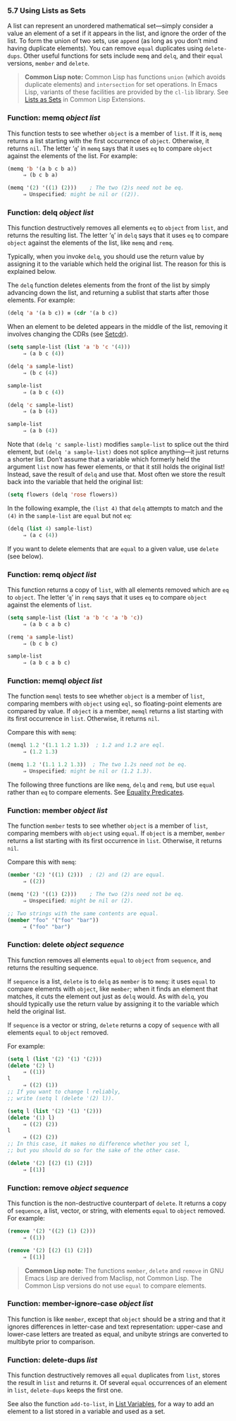 

### 5.7 Using Lists as Sets

A list can represent an unordered mathematical set—simply consider a value an element of a set if it appears in the list, and ignore the order of the list. To form the union of two sets, use `append` (as long as you don’t mind having duplicate elements). You can remove `equal` duplicates using `delete-dups`. Other useful functions for sets include `memq` and `delq`, and their `equal` versions, `member` and `delete`.

> **Common Lisp note:** Common Lisp has functions `union` (which avoids duplicate elements) and `intersection` for set operations. In Emacs Lisp, variants of these facilities are provided by the `cl-lib` library. See [Lists as Sets](https://www.gnu.org/software/emacs/manual/html_node/cl/Lists-as-Sets.html#Lists-as-Sets) in Common Lisp Extensions.

### Function: **memq** *object list*

This function tests to see whether `object` is a member of `list`. If it is, `memq` returns a list starting with the first occurrence of `object`. Otherwise, it returns `nil`. The letter ‘`q`’ in `memq` says that it uses `eq` to compare `object` against the elements of the list. For example:

```lisp
(memq 'b '(a b c b a))
     ⇒ (b c b a)
```

```lisp
(memq '(2) '((1) (2)))    ; The two (2)s need not be eq.
     ⇒ Unspecified; might be nil or ((2)).
```

### Function: **delq** *object list*

This function destructively removes all elements `eq` to `object` from `list`, and returns the resulting list. The letter ‘`q`’ in `delq` says that it uses `eq` to compare `object` against the elements of the list, like `memq` and `remq`.

Typically, when you invoke `delq`, you should use the return value by assigning it to the variable which held the original list. The reason for this is explained below.

The `delq` function deletes elements from the front of the list by simply advancing down the list, and returning a sublist that starts after those elements. For example:

```lisp
(delq 'a '(a b c)) ≡ (cdr '(a b c))
```

When an element to be deleted appears in the middle of the list, removing it involves changing the CDRs (see [Setcdr](Setcdr.html)).

```lisp
(setq sample-list (list 'a 'b 'c '(4)))
     ⇒ (a b c (4))
```

```lisp
(delq 'a sample-list)
     ⇒ (b c (4))
```

```lisp
sample-list
     ⇒ (a b c (4))
```

```lisp
(delq 'c sample-list)
     ⇒ (a b (4))
```

```lisp
sample-list
     ⇒ (a b (4))
```

Note that `(delq 'c sample-list)` modifies `sample-list` to splice out the third element, but `(delq 'a sample-list)` does not splice anything—it just returns a shorter list. Don’t assume that a variable which formerly held the argument `list` now has fewer elements, or that it still holds the original list! Instead, save the result of `delq` and use that. Most often we store the result back into the variable that held the original list:

```lisp
(setq flowers (delq 'rose flowers))
```

In the following example, the `(list 4)` that `delq` attempts to match and the `(4)` in the `sample-list` are `equal` but not `eq`:

```lisp
(delq (list 4) sample-list)
     ⇒ (a c (4))
```

If you want to delete elements that are `equal` to a given value, use `delete` (see below).

### Function: **remq** *object list*

This function returns a copy of `list`, with all elements removed which are `eq` to `object`. The letter ‘`q`’ in `remq` says that it uses `eq` to compare `object` against the elements of `list`.

```lisp
(setq sample-list (list 'a 'b 'c 'a 'b 'c))
     ⇒ (a b c a b c)
```

```lisp
(remq 'a sample-list)
     ⇒ (b c b c)
```

```lisp
sample-list
     ⇒ (a b c a b c)
```

### Function: **memql** *object list*

The function `memql` tests to see whether `object` is a member of `list`, comparing members with `object` using `eql`, so floating-point elements are compared by value. If `object` is a member, `memql` returns a list starting with its first occurrence in `list`. Otherwise, it returns `nil`.

Compare this with `memq`:

```lisp
(memql 1.2 '(1.1 1.2 1.3))  ; 1.2 and 1.2 are eql.
     ⇒ (1.2 1.3)
```

```lisp
(memq 1.2 '(1.1 1.2 1.3))  ; The two 1.2s need not be eq.
     ⇒ Unspecified; might be nil or (1.2 1.3).
```

The following three functions are like `memq`, `delq` and `remq`, but use `equal` rather than `eq` to compare elements. See [Equality Predicates](Equality-Predicates.html).

### Function: **member** *object list*

The function `member` tests to see whether `object` is a member of `list`, comparing members with `object` using `equal`. If `object` is a member, `member` returns a list starting with its first occurrence in `list`. Otherwise, it returns `nil`.

Compare this with `memq`:

```lisp
(member '(2) '((1) (2)))  ; (2) and (2) are equal.
     ⇒ ((2))
```

```lisp
(memq '(2) '((1) (2)))    ; The two (2)s need not be eq.
     ⇒ Unspecified; might be nil or (2).
```

```lisp
;; Two strings with the same contents are equal.
(member "foo" '("foo" "bar"))
     ⇒ ("foo" "bar")
```

### Function: **delete** *object sequence*

This function removes all elements `equal` to `object` from `sequence`, and returns the resulting sequence.

If `sequence` is a list, `delete` is to `delq` as `member` is to `memq`: it uses `equal` to compare elements with `object`, like `member`; when it finds an element that matches, it cuts the element out just as `delq` would. As with `delq`, you should typically use the return value by assigning it to the variable which held the original list.

If `sequence` is a vector or string, `delete` returns a copy of `sequence` with all elements `equal` to `object` removed.

For example:

```lisp
(setq l (list '(2) '(1) '(2)))
(delete '(2) l)
     ⇒ ((1))
l
     ⇒ ((2) (1))
;; If you want to change l reliably,
;; write (setq l (delete '(2) l)).
```

```lisp
(setq l (list '(2) '(1) '(2)))
(delete '(1) l)
     ⇒ ((2) (2))
l
     ⇒ ((2) (2))
;; In this case, it makes no difference whether you set l,
;; but you should do so for the sake of the other case.
```

```lisp
(delete '(2) [(2) (1) (2)])
     ⇒ [(1)]
```

### Function: **remove** *object sequence*

This function is the non-destructive counterpart of `delete`. It returns a copy of `sequence`, a list, vector, or string, with elements `equal` to `object` removed. For example:

```lisp
(remove '(2) '((2) (1) (2)))
     ⇒ ((1))
```

```lisp
(remove '(2) [(2) (1) (2)])
     ⇒ [(1)]
```

> **Common Lisp note:** The functions `member`, `delete` and `remove` in GNU Emacs Lisp are derived from Maclisp, not Common Lisp. The Common Lisp versions do not use `equal` to compare elements.

### Function: **member-ignore-case** *object list*

This function is like `member`, except that `object` should be a string and that it ignores differences in letter-case and text representation: upper-case and lower-case letters are treated as equal, and unibyte strings are converted to multibyte prior to comparison.

### Function: **delete-dups** *list*

This function destructively removes all `equal` duplicates from `list`, stores the result in `list` and returns it. Of several `equal` occurrences of an element in `list`, `delete-dups` keeps the first one.

See also the function `add-to-list`, in [List Variables](List-Variables.html), for a way to add an element to a list stored in a variable and used as a set.
